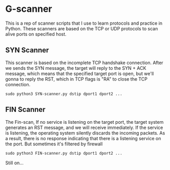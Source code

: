 # G-scanner
This is a rep of scanner scripts that I use to learn protocols and practice 
in Python. These scanners are based 
on the TCP or UDP protocols to scan alive ports on specified host.

## SYN Scanner
This scanner is based on the incomplete TCP handshake 
connection. After we sends the SYN message, the 
target will reply to the SYN + ACK message, which means 
that the specified target port is open, but we'll gonna to
 reply the RST, which in TCP flags is "RA" to close
the TCP connection.
```
sudo python3 SYN-scanner.py dstip dport1 dport2 ...
```

## FIN Scanner
The Fin-scan, If no service is listening on the target port, the target 
system generates an RST message, and we will receive immediately.
 If the service is listening, the operating system silently discards the incoming packets.
 As a result, there is no response indicating that there is 
 a listening service on the port. But sometimes it's filtered
 by firewall
```
sudo python3 FIN-scanner.py dstip dport1 dport2 ...
```

Still on...
